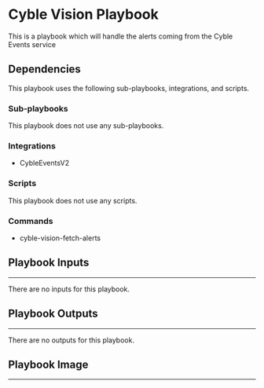 # Cyble Vision Playbook

This is a playbook which will handle the alerts coming from the Cyble Events service

## Dependencies

This playbook uses the following sub-playbooks, integrations, and scripts.

### Sub-playbooks

This playbook does not use any sub-playbooks.

### Integrations

* CybleEventsV2

### Scripts

This playbook does not use any scripts.

### Commands

* cyble-vision-fetch-alerts

## Playbook Inputs

---
There are no inputs for this playbook.

## Playbook Outputs

---
There are no outputs for this playbook.

## Playbook Image

---
